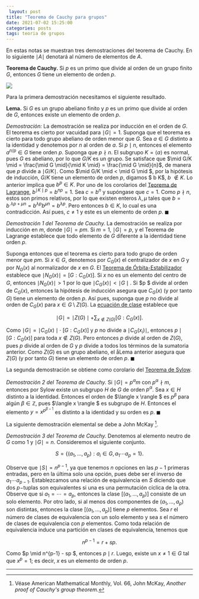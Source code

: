 ```yaml
---
 layout: post
title: "Teorema de Cauchy para grupos"
date: 2021-07-02 15:25:00
categories: posts
tags: teoria de grupos
---
```


En estas notas se muestran tres demostraciones del teorema de Cauchy. En lo siguiente $\mid A \mid$ denotará al número de elementos de $A$.

**Teorema de Cauchy.** Si $p$ es un primo que divide al orden de un grupo finito $G$, entonces $G$ tiene un elemento de orden $p$.

![](https://upload.wikimedia.org/wikipedia/commons/e/e3/Augustin-Louis_Cauchy.jpg)

Para la primera demostración necesitamos el siguiente resultado.

**Lema.** Si $G$ es un grupo abeliano finito y $p$ es un primo que divide al orden de $G$, entonces existe un elemento de orden $p$. 

*Demostración:* La demostración se realiza por inducción en el orden de $G$. El teorema es cierto por vacuidad para $\mid G \mid = 1$. Suponga que el teorema es cierto para todo grupo abeliano de orden menor que $G$. Sea $a \in G$ distinto a la identidad y denotemos por $n$ al orden de $a$. Si $p \mid n$, entonces el elemento $a^{n/p} \in G$ tiene orden $p$. Suponga que $p \nmid n$. El subgrupo $K = \langle a \rangle$ es normal, pues $G$ es abeliano, por lo que $G/ K$ es un grupo. Se satisface que $\mid G/K \mid = \frac{\mid G \mid}{\mid K \mid} = \frac{\mid G \mid}{n}$, de manera que $p$ divide a $\mid G/K \mid$. Como $\mid G/K \mid < \mid G \mid $, por la hipótesis de inducción, $G/K$ tiene un elemento de orden $p$, digamos $ b K$, $b$ $\notin K$. Lo anterior implica que $b^p \in K$. Por uno de los corolarios del [Teorema de Lagrange](https://en.wikipedia.org/wiki/Lagrange%27s_theorem_(group_theory)), $b^{\mid K \mid p} = b^{np} =  1$. Sea  $c = b^{n}$ y supóngase que $c = 1$. Como $p \nmid n$, estos son primos relativos, por lo que existen enteros $\lambda, \mu$ tales que $b = b^{\ \lambda p + \mu n} = b^{\lambda p} b^{\mu n} = b^{\lambda p}$. Pero entonces $b \in K$, lo cual es una contradicción. Así pues, $c \neq 1$ y este es un elemento de orden $p$. $\blacksquare$

*Demostración 1 del Teorema de Cauchy.* La demostración se realiza por inducción en $m$, donde $\mid G \mid = p m$. Si $m = 1$, $\mid G \mid = p$, y el Teorema de Lagrange establece que todo elemento de $G$ diferente a la identidad tiene orden $p$.

Suponga entonces que el teorema es cierto para todo grupo de orden menor que $p m$. Si $x \in G$, denotemos por $C_G(x)$ el centralizador de $x$ en $G$ y por $N_G(x)$ al normalizador de $x$ en $G$. El [Teorema de Órbita-Estabilizador](https://en.wikipedia.org/wiki/Group_action#Orbit-stabilizer_theorem) establece que $\mid N_G(x) \mid = [G: C_G(x)]$. Si $x$ no es un elemento del centro de $G$, entonces  $\mid N_G(x)\mid > 1$ por lo que $\mid C_G(x) \mid < \mid G \mid.$ Si $p $ divide al orden de $C_G(x)$, entonces la hipótesis de inducción asegura que $C_G(x)$ (y por tanto $G$) tiene un elemento de orden $p$. Así pues, suponga que $p$ no divide al orden de $C_G(x)$ para $x \in G \setminus Z(G)$. La [ecuación de clase](https://groupprops.subwiki.org/wiki/Class_equation_of_a_group) establece que


$$
\mid G \mid = \mid Z(G) \mid + \sum_{x \notin Z(G)} [G: C_G(x)].
$$


Como $\mid G \mid = \mid C_G(x)\mid \cdot \ [G: C_G(x)]$ y $p$ no divide a $\mid C_G(x_i)\mid$, entonces $p \mid [G: C_G(x)]$ para toda $x \notin Z(G)$. Pero entonces $p$ divide al orden de $Z(G)$, pues $p$ divide al orden de $G$ y $p$ divide a todos los términos de la sumatoria anterior. Como $Z(G)$ es un grupo abeliano, el åLema anterior asegura que $Z(G)$ (y por tanto $G$) tiene un elemento de orden $p$. $\blacksquare$



La segunda demostración se obtiene como corolario del [Teorema de Sylow](https://en.wikipedia.org/wiki/Sylow_theorems). 

*Demostración 2 del Teorema de Cauchy.* Si $\mid G \mid = p^{\alpha} m$ con $p^\alpha \nmid m$, entonces por Sylow existe un subgrupo $H$ de $G$ de orden $p^\alpha$. Sea $x \in H$ distinto a la identidad. Entonces el orden de $\langle x \rangle $ es $p^\beta$ para algún $\beta \in \mathbb Z$, pues $\langle x \rangle $ es subgrupo de $H$. Entonces el elemento $y = x^{p^{\beta-1}}$ es distinto a la identidad y su orden es $p$. $\blacksquare$



La siguiente demostración elemental se debe a John McKay [^1]. 

*Demostración 3 del Teorema de Cauchy.* Denotemos al elemento neutro de $G$ como $1$ y $\mid G \mid = n$. Consideremos el siguiente conjunto.


$$
S = \{(a_1, \ldots, a_p): a_i \in G, a_1 \cdots a_p = 1\}.
$$


Observe que $\mid S \mid = n^{p-1}$, ya que tenemos $n$ opciones en las $p-1$ primeras entradas, pero en la última solo una opción, pues debe ser el inverso de $a_1 \cdots a_{p-1}$. Establezcamos una relación de equivalencia en $S$ diciendo que dos $p-$tuplas son equivalentes si una es una permutación cíclica de la otra. Observe que si $a_1 = \cdots = a_{p}$, entonces la clase $[(a_1, \ldots, a_p)]$ consiste de un solo elemento. Por otro lado, si al menos dos componentes de $(a_1, \ldots, a_p)$ son distintas, entonces la clase $[(a_1, \dots, a_p)]$ tiene $p$ elementos. Sea $r$ el número de clases de equivalencia con un solo elemento y sea $s$ el número de clases de equivalencia con $p$ elementos. Como toda relación de equivalencia induce una partición en clases de equivalencia, tenemos que


$$
n^{p-1} = r + s p.
$$


Como $p \mid n^{p-1} - sp $, entonces $p \mid r$. Luego, existe un $x\neq 1 \in G$ tal que $x^{p} = 1$; es decir, $x$ es un elemento de orden $p$.

---

[^1]: Véase American Mathematical Monthly, Vol. 66, John McKay, *Another proof of Cauchy's group theorem.*

